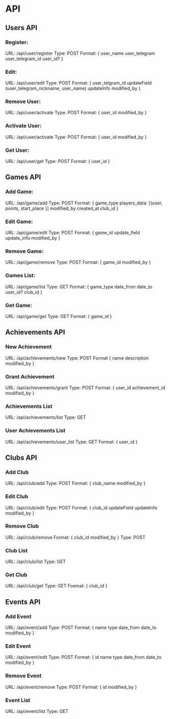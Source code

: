 # API
## Users API
### Register:
URL: /api/user/register
Type: POST
Format: {
  user_name
  user_telegram
  user_telegram_id
  user_id?
}
### Edit:
URL: /api/user/edit
Type: POST
Format: {
  user_telgram_id
  updateField (user_telegram_nickname, user_name)
  updateInfo
  modified_by
}
### Remove User:
URL: /api/user/activate
Type: POST
Format: {
  user_id
  modified_by
}
### Activate User:
URL: /api/user/activate
Type: POST
Format: {
  user_id
  modified_by
}
### Get User:
URL: /api/user/get
Type: POST
Format: {
  user_id
}
## Games API
### Add Game:
URL: /api/game/add
Type: POST
Format: {
  game_type
  players_data: [{user, 
  points, 
  start_place
  }]
  modified_by
  created_at
  club_id
}
### Edit Game:
URL: /api/game/edit
Type: POST
Format: {
  game_id
  update_field
  update_info
  modified_by
}
### Remove Game:
URL: /api/game/remove
Type: POST
Format: {
  game_id
  modified_by
}
### Games List:
URL: /api/game/list
Type: GET
Format: {
  game_type
  date_from
  date_to
  user_id?
  club_id
}
### Get Game:
URL: /api/game/get
Type: GET
Format: {
  game_id
}
## Achievements API
### New Achievement
URL: /api/achievements/new
Type: POST
Format {
  name
  description
  modified_by
}
### Grant Achievement
URL: /api/achievements/grant
Type: POST
Format: {
  user_id
  achievement_id
  modified_by
}
### Achievements List
URL: /api/achievements/list
Type: GET
### User Achievements List
URL: /api/achievements/user_list
Type: GET
Format: {
  user_id
}
## Clubs API
### Add Club
URL: /api/club/add
Type: POST
Format: {
  club_name
  modified_by
}
### Edit Club
URL: /api/club/edit
Type: POST
Format: {
  club_id
  updateField
  updateInfo
  modified_by
}
### Remove Club
URL: /api/club/remove
Format: {
  club_id
  modified_by
}
Type: POST
### Club List
URL: /api/club/list
Type: GET
### Get Club
URL: /api/club/get
Type: GET
Foemat: {
  club_id
}
## Events API
### Add Event
URL: /api/event/add
Type: POST
Format: {
  name
  type
  date_from
  date_to
  modified_by
}
### Edit Event
URL: /api/event/edit
Type: POST
Format: {
  id
  name
  type
  date_from
  date_to
  modified_by
}
### Remove Event
URL: /api/event/remove
Type: POST
Format: {
   id
   modified_by
}
### Event List
URL: /api/event/list
Type: GET
